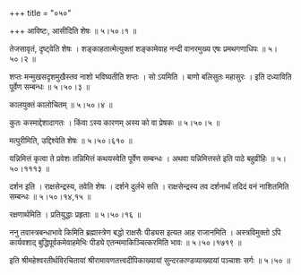 +++
title = "०५०"

+++
आविष्टः, आसीदिति शेषः  ॥  ५।५०।१  ॥   

  

तेजसावृतं, दृष्ट्वेति शेषः । शङ्काहतात्मेत्युक्तां शङ्कामेवाह नन्दी वानरमुख्य एषः प्रमथगणाधिपः  ॥  ५।५०।२  ॥   

  

शप्तः मन्मुखसदृशमुखैस्तव नाशो भविष्यतीति शप्तः । सो ऽयमिति । बाणो बलिसुतः महासुरः । इति दध्याविति पूर्वेण सम्बन्धः  ॥  ५।५०।३  ॥   

  

कालयुक्तं कालोचितम्  ॥  ५।५०।४  ॥   

  

कुतः कस्माद्देशादागतः । किंवा ऽस्य कारणम् अस्य को वा प्रेषकः  ॥  ५।५०।५  ॥   

  

मत्पुरीमिति, उद्दिश्येति शेषः  ॥  ५।५०।६१०  ॥   

  

यन्निमित्तं कृत्वा ते प्रवेशः तन्निमित्तं कथयस्वेति पूर्वेण सम्बन्धः । अथवा यन्निमित्तस्ते इति पाठे बहुव्रीहिः  ॥  ५।५०।१११३  ॥   

  

दर्शन इति । राक्षसेन्द्रस्य, तवेति शेषः । दर्शने दुर्लभे सति । राक्षसेन्द्रस्य तव दर्शनार्थं तदिदं वनं नाशितमिति सम्बन्धः  ॥  ५।५०।१४,१५  ॥   

  

रक्षणार्थमिति । प्रतियुद्धाः प्रहृताः  ॥  ५।५०।१६  ॥   

  

ननु तवास्त्रबन्धाभावे किमिति ब्रह्मास्त्रेण बद्धो राक्षसैः पीड्यस इत्यत आह राजानमिति । अस्त्रविमुक्तो ऽपि कार्यवशाद् बुद्धिपूर्वकमेवाहमेभिः पीड्ये एतन्ममाकिञ्चित्करमिति भावः  ॥  ५।५०।१७१९  ॥   

  

इति श्रीमहेश्वरतीर्थविरचितायां श्रीरामायणतत्त्वदीपिकाख्यायां सुन्दरकाण्डव्याख्यायां पञ्चाशः सर्गः  ॥  ५।५०  ॥   

  

